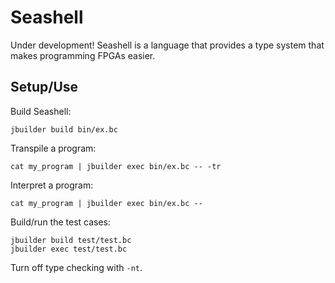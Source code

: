 # Seashell

Under development! Seashell is a language that provides a type system that makes programming FPGAs easier.

## Setup/Use

Build Seashell:

``` 
jbuilder build bin/ex.bc 
```

Transpile a program:

``` 
cat my_program | jbuilder exec bin/ex.bc -- -tr
```

Interpret a program:

``` 
cat my_program | jbuilder exec bin/ex.bc -- 
```

Build/run the test cases:

``` 
jbuilder build test/test.bc
jbuilder exec test/test.bc
```

Turn off type checking with ``` -nt ```.
